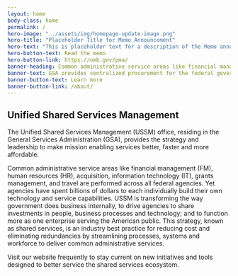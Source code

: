 ```yaml
---
layout: home
body-class: home
permalink: /
hero-image: "../assets/img/homepage-update-image.png"
hero-title: "Placeholder Title for Memo Announcement"
hero-text: "This is placeholder text for a description of the Memo announcement. This is placeholder text for a description of the Memo announcement. This is placeholder text for a description of the Memo announcement. This is placeholder text for a description of the Memo announcement.This is placeholder text for a description of the Memo announcement."
hero-button-text: Read the memo
hero-button-link: https://omb.gov/pma/
banner-heading: Common administrative service areas like financial management (FM), human resources (HR), acquisition, information technology (IT), grants management, and travel are performed across all federal agencies. Yet agencies have spent billions of dollars to each individually build their own technology and service capabilities. USSM is transforming the way government does business internally, to drive agencies to share investments in people, business processes and technology; and to function more as one enterprise serving the American public. This strategy, known as shared services, is an industry best practice for reducing cost and eliminating redundancies by streamlining processes, systems and workforce to deliver common administrative services.
banner-text: GSA provides centralized procurement for the federal government, offering billions of dollars worth of products, services, and facilities that federal agencies need to serve the public.
banner-button-text: Learn more
banner-button-link: /about/
---
```

## Unified Shared Services Management
The Unified Shared Services Management (USSM) office, residing in the General Services Administration (GSA), provides the strategy and leadership to make mission enabling services better, faster and more affordable.

Common administrative service areas like financial management (FM), human resources (HR), acquisition, information technology (IT), grants management, and travel are performed across all federal agencies. Yet agencies have spent billions of dollars to each individually build their own technology and service capabilities. USSM is transforming the way government does business internally, to drive agencies to share investments in people, business processes and technology; and to function more as one enterprise serving the American public. This strategy, known as shared services, is an industry best practice for reducing cost and eliminating redundancies by streamlining processes, systems and workforce to deliver common administrative services.

Visit our website frequently to stay current on new initiatives and tools designed to better service the shared services ecosystem.
